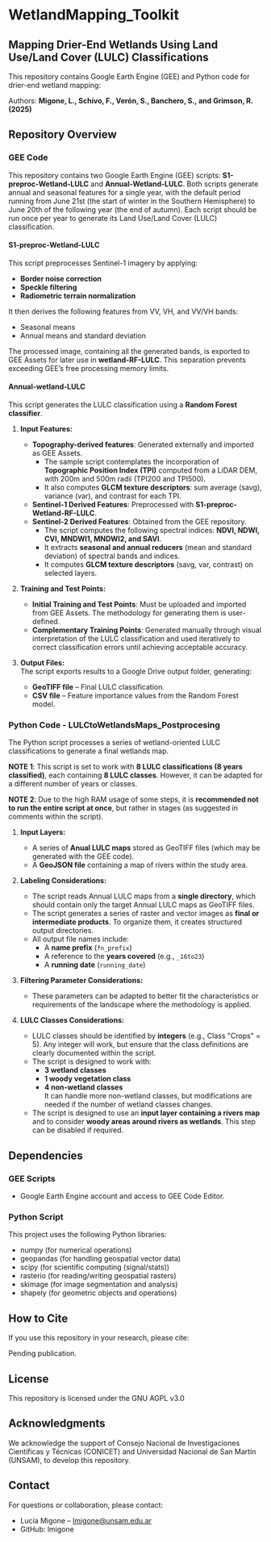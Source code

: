# WetlandMapping_Toolkit
## Mapping Drier-End Wetlands Using Land Use/Land Cover (LULC) Classifications

This repository contains Google Earth Engine (GEE) and Python code for drier-end wetland mapping:

Authors: **Migone, L., Schivo, F., Verón, S., Banchero, S., and Grimson, R. (2025)**

## Repository Overview

### GEE Code
This repository contains two Google Earth Engine (GEE) scripts: **S1-preproc-Wetland-LULC** and **Annual-Wetland-LULC**. Both scripts generate annual and seasonal features for a single year, with the default period running from June 21st (the start of winter in the Southern Hemisphere) to June 20th of the following year (the end of autumn). Each script should be run once per year to generate its Land Use/Land Cover (LULC) classification.

#### S1-preproc-Wetland-LULC
This script preprocesses Sentinel-1 imagery by applying:
- **Border noise correction**
- **Speckle filtering**
- **Radiometric terrain normalization**  

It then derives the following features from VV, VH, and VV/VH bands:
- Seasonal means
- Annual means and standard deviation  

The processed image, containing all the generated bands, is exported to GEE Assets for later use in **wetland-RF-LULC**. This separation prevents exceeding GEE’s free processing memory limits.

#### Annual-wetland-LULC
This script generates the LULC classification using a **Random Forest classifier**.

1. **Input Features:**
   - **Topography-derived features**: Generated externally and imported as GEE Assets.  
     - The sample script contemplates the incorporation of **Topographic Position Index (TPI)** computed from a LiDAR DEM, with 200m and 500m radii (TPI200 and TPI500).  
     - It also computes **GLCM texture descriptors**: sum average (savg), variance (var), and contrast for each TPI.
   - **Sentinel-1 Derived Features**: Preprocessed with **S1-preproc-Wetland-RF-LULC**.
   - **Sentinel-2 Derived Features**: Obtained from the GEE repository.  
     - The script computes the following spectral indices: **NDVI, NDWI, CVI, MNDWI1, MNDWI2, and SAVI**.  
     - It extracts **seasonal and annual reducers** (mean and standard deviation) of spectral bands and indices.  
     - It computes **GLCM texture descriptors** (savg, var, contrast) on selected layers.

2. **Training and Test Points:**
   - **Initial Training and Test Points**: Must be uploaded and imported from GEE Assets. The methodology for generating them is user-defined.
   - **Complementary Training Points**: Generated manually through visual interpretation of the LULC classification and used iteratively to correct classification errors until achieving acceptable accuracy.

3. **Output Files:**  
   The script exports results to a Google Drive output folder, generating:
   - **GeoTIFF file** – Final LULC classification.
   - **CSV file** – Feature importance values from the Random Forest model.

### Python Code - LULCtoWetlandsMaps_Postprocesing
The Python script processes a series of wetland-oriented LULC classifications to generate a final wetlands map.

**NOTE 1**: This script is set to work with **8 LULC classifications (8 years classified)**, each containing **8 LULC classes**. However, it can be adapted for a different number of years or classes.  

**NOTE 2**: Due to the high RAM usage of some steps, it is **recommended not to run the entire script at once**, but rather in stages (as suggested in comments within the script).

1. **Input Layers:**
   - A series of **Anual LULC maps** stored as GeoTIFF files (which may be generated with the GEE code).
   - A **GeoJSON file** containing a map of rivers within the study area.

2. **Labeling Considerations:**
   - The script reads Annual LULC maps from a **single directory**, which should contain only the target Annual LULC maps as GeoTIFF files.
   - The script generates a series of raster and vector images as **final or intermediate products**. To organize them, it creates structured output directories.
   - All output file names include:
     - A **name prefix** (`fn_prefix`)
     - A reference to the **years covered** (e.g., `_16to23`)
     - A **running date** (`running_date`)

3. **Filtering Parameter Considerations:**
   - These parameters can be adapted to better fit the characteristics or requirements of the landscape where the methodology is applied.

4. **LULC Classes Considerations:**
   - LULC classes should be identified by **integers** (e.g., Class "Crops" = 5). Any integer will work, but ensure that the class definitions are clearly documented within the script.
   - The script is designed to work with:
     - **3 wetland classes**
     - **1 woody vegetation class**
     - **4 non-wetland classes**  
     It can handle more non-wetland classes, but modifications are needed if the number of wetland classes changes.
   - The script is designed to use an **input layer containing a rivers map** and to consider **woody areas around rivers as wetlands**. This step can be disabled if required.

## **Dependencies**
### **GEE Scripts**
- Google Earth Engine account and access to GEE Code Editor.

### **Python Script**
This project uses the following Python libraries:
- numpy	(for numerical operations)
- geopandas (for handling geospatial vector data)
- scipy	(for scientific computing (signal/stats))
- rasterio	(for reading/writing geospatial rasters)
- skimage (for image segmentation and analysis)
- shapely (for geometric objects and operations)

## How to Cite
If you use this repository in your research, please cite:

Pending publication.

## License
This repository is licensed under the GNU AGPL v3.0

## Acknowledgments
We acknowledge the support of Consejo Nacional de Investigaciones Científicas y Técnicas (CONICET) and Universidad Nacional de San Martín (UNSAM), to develop this repository.

## Contact
For questions or collaboration, please contact:
- Lucía Migone – lmigone@unsam.edu.ar
- GitHub: lmigone
